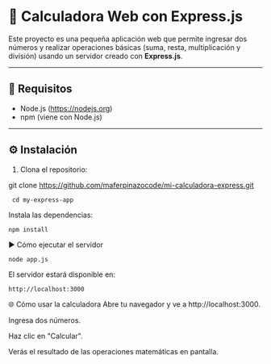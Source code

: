 # 🧮 Calculadora Web con Express.js

Este proyecto es una pequeña aplicación web que permite ingresar dos números y realizar operaciones básicas (suma, resta, multiplicación y división) usando un servidor creado con **Express.js**.

---

## 🚀 Requisitos

- Node.js (https://nodejs.org)
- npm (viene con Node.js)

---

## ⚙️ Instalación

1. Clona el repositorio:

git clone https://github.com/maferpinazocode/mi-calculadora-express.git

     cd my-express-app

Instala las dependencias:  

    npm install
▶️ Cómo ejecutar el servidor

    node app.js
El servidor estará disponible en:


    http://localhost:3000
🌐 Cómo usar la calculadora
Abre tu navegador y ve a http://localhost:3000.

Ingresa dos números.

Haz clic en "Calcular".

Verás el resultado de las operaciones matemáticas en pantalla.
